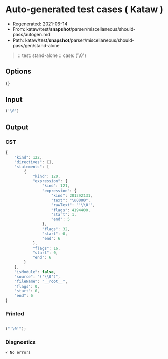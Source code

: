 # Auto-generated test cases ( Kataw )
- Regenerated: 2021-06-14
- From: kataw/test/__snapshot__/parser/miscellaneous/should-pass/autogen.md
- Path: kataw/test/__snapshot__/parser/miscellaneous/should-pass/gen/stand-alone
> :: test: stand-alone
> :: case: ('\0')
## Options

`````js
{}
`````
## Input

`````js
('\0')
`````
## Output

### CST

```javascript
{
    "kind": 122,
    "directives": [],
    "statements": [
        {
            "kind": 120,
            "expression": {
                "kind": 121,
                "expression": {
                    "kind": 201392131,
                    "text": "\u0000",
                    "rawText": "'\\0'",
                    "flags": 4194400,
                    "start": 1,
                    "end": 5
                },
                "flags": 32,
                "start": 0,
                "end": 6
            },
            "flags": 16,
            "start": 0,
            "end": 6
        }
    ],
    "isModule": false,
    "source": "('\\0')",
    "fileName": "__root__",
    "flags": 0,
    "start": 0,
    "end": 6
}
```

### Printed

```javascript

("'\0'");

```

### Diagnostics

```javascript
✔ No errors
```

